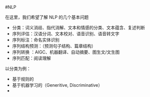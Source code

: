 #NLP 

在这里，我们希望了解 NLP 的几个基本问题
- 分类：词义消歧、指代消解、文本和情感的分类、文本蕴含、复述判断
- 序列评估：汉语分词、文本校对、语音识别、语音转文字
- 序列标注：命名实体识别
- 序列结构预测：（预测句子结构、篇章结构）
- 序列转换 ：AIGC、机器翻译、自动摘要、图生文/文生图
-  序列匹配：阅读理解

以分类为例：
- 基于规则的
- 基于机器学习的（Generitive, Discriminative）
- 